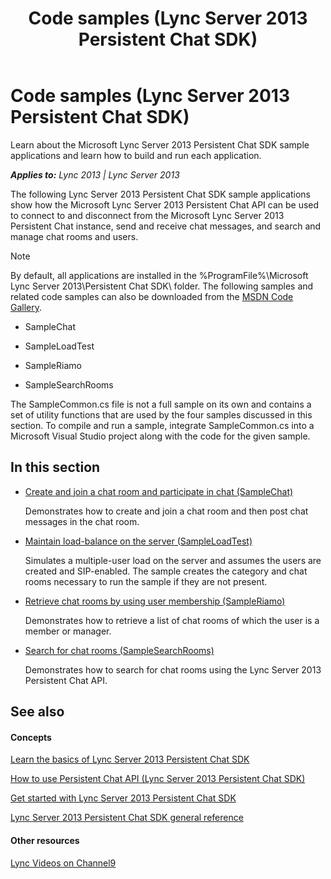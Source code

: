 ﻿---
title: Code samples (Lync Server 2013 Persistent Chat SDK)
TOCTitle: Code samples
ms:assetid: 8e963d23-6e9f-4e73-aaa2-8a3044db788a
ms:mtpsurl: https://msdn.microsoft.com/en-us/library/Dn465915(v=office.15)
ms:contentKeyID: 57101440
ms.date: 07/24/2014
mtps_version: v=office.15
---

# Code samples (Lync Server 2013 Persistent Chat SDK)

Learn about the Microsoft Lync Server 2013 Persistent Chat SDK sample applications and learn how to build and run each application.


_**Applies to:** Lync 2013 | Lync Server 2013_

The following Lync Server 2013 Persistent Chat SDK sample applications show how the Microsoft Lync Server 2013 Persistent Chat API can be used to connect to and disconnect from the Microsoft Lync Server 2013 Persistent Chat instance, send and receive chat messages, and search and manage chat rooms and users.


> [!NOTE]
> <P>By default, all applications are installed in the %ProgramFile%\Microsoft Lync Server 2013\Persistent Chat SDK\ folder. The following samples and related code samples can also be downloaded from the <A href="http://code.msdn.microsoft.com/">MSDN Code Gallery</A>.</P>



  - SampleChat

  - SampleLoadTest

  - SampleRiamo

  - SampleSearchRooms

The SampleCommon.cs file is not a full sample on its own and contains a set of utility functions that are used by the four samples discussed in this section. To compile and run a sample, integrate SampleCommon.cs into a Microsoft Visual Studio project along with the code for the given sample.

## In this section

  - [Create and join a chat room and participate in chat (SampleChat)](create-and-join-a-chat-room-and-participate-in-chat-samplechat.md)
    
    Demonstrates how to create and join a chat room and then post chat messages in the chat room.

  - [Maintain load-balance on the server (SampleLoadTest)](maintain-load-balance-on-the-server-sampleloadtest.md)
    
    Simulates a multiple-user load on the server and assumes the users are created and SIP-enabled. The sample creates the category and chat rooms necessary to run the sample if they are not present.

  - [Retrieve chat rooms by using user membership (SampleRiamo)](retrieve-chat-rooms-by-using-user-membership-sampleriamo.md)
    
    Demonstrates how to retrieve a list of chat rooms of which the user is a member or manager.

  - [Search for chat rooms (SampleSearchRooms)](search-for-chat-rooms-samplesearchrooms.md)
    
    Demonstrates how to search for chat rooms using the Lync Server 2013 Persistent Chat API.

## See also

#### Concepts

[Learn the basics of Lync Server 2013 Persistent Chat SDK](learn-the-basics-of-lync-server-2013-persistent-chat-sdk.md)

[How to use Persistent Chat API (Lync Server 2013 Persistent Chat SDK)](how-to-use-persistent-chat-api-lync-server-2013-persistent-chat-sdk.md)

[Get started with Lync Server 2013 Persistent Chat SDK](get-started-with-lync-server-2013-persistent-chat-sdk.md)

[Lync Server 2013 Persistent Chat SDK general reference](lync-server-2013-persistent-chat-sdk-general-reference.md)

#### Other resources

[Lync Videos on Channel9](http://channel9.msdn.com/tags/lync)

